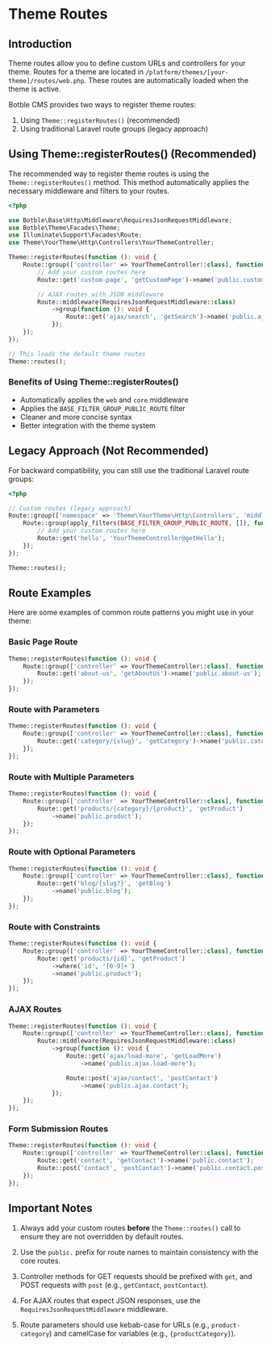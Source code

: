 # Theme Routes

## Introduction

Theme routes allow you to define custom URLs and controllers for your theme. Routes for a theme are located in `/platform/themes/[your-theme]/routes/web.php`. These routes are automatically loaded when the theme is active.

Botble CMS provides two ways to register theme routes:

1. Using `Theme::registerRoutes()` (recommended)
2. Using traditional Laravel route groups (legacy approach)

## Using Theme::registerRoutes() (Recommended)

The recommended way to register theme routes is using the `Theme::registerRoutes()` method. This method automatically applies the necessary middleware and filters to your routes.

```php
<?php

use Botble\Base\Http\Middleware\RequiresJsonRequestMiddleware;
use Botble\Theme\Facades\Theme;
use Illuminate\Support\Facades\Route;
use Theme\YourTheme\Http\Controllers\YourThemeController;

Theme::registerRoutes(function (): void {
    Route::group(['controller' => YourThemeController::class], function (): void {
        // Add your custom routes here
        Route::get('custom-page', 'getCustomPage')->name('public.custom-page');

        // AJAX routes with JSON middleware
        Route::middleware(RequiresJsonRequestMiddleware::class)
            ->group(function (): void {
                Route::get('ajax/search', 'getSearch')->name('public.ajax.search');
            });
    });
});

// This loads the default theme routes
Theme::routes();
```

### Benefits of Using Theme::registerRoutes()

- Automatically applies the `web` and `core` middleware
- Applies the `BASE_FILTER_GROUP_PUBLIC_ROUTE` filter
- Cleaner and more concise syntax
- Better integration with the theme system

## Legacy Approach (Not Recommended)

For backward compatibility, you can still use the traditional Laravel route groups:

```php
<?php

// Custom routes (legacy approach)
Route::group(['namespace' => 'Theme\YourTheme\Http\Controllers', 'middleware' => 'web'], function () {
    Route::group(apply_filters(BASE_FILTER_GROUP_PUBLIC_ROUTE, []), function () {
        // Add your custom routes here
        Route::get('hello', 'YourThemeController@getHello');
    });
});

Theme::routes();
```

## Route Examples

Here are some examples of common route patterns you might use in your theme:

### Basic Page Route

```php
Theme::registerRoutes(function (): void {
    Route::group(['controller' => YourThemeController::class], function (): void {
        Route::get('about-us', 'getAboutUs')->name('public.about-us');
    });
});
```

### Route with Parameters

```php
Theme::registerRoutes(function (): void {
    Route::group(['controller' => YourThemeController::class], function (): void {
        Route::get('category/{slug}', 'getCategory')->name('public.category');
    });
});
```

### Route with Multiple Parameters

```php
Theme::registerRoutes(function (): void {
    Route::group(['controller' => YourThemeController::class], function (): void {
        Route::get('products/{category}/{product}', 'getProduct')
            ->name('public.product');
    });
});
```

### Route with Optional Parameters

```php
Theme::registerRoutes(function (): void {
    Route::group(['controller' => YourThemeController::class], function (): void {
        Route::get('blog/{slug?}', 'getBlog')
            ->name('public.blog');
    });
});
```

### Route with Constraints

```php
Theme::registerRoutes(function (): void {
    Route::group(['controller' => YourThemeController::class], function (): void {
        Route::get('products/{id}', 'getProduct')
            ->where('id', '[0-9]+')
            ->name('public.product');
    });
});
```

### AJAX Routes

```php
Theme::registerRoutes(function (): void {
    Route::group(['controller' => YourThemeController::class], function (): void {
        Route::middleware(RequiresJsonRequestMiddleware::class)
            ->group(function (): void {
                Route::get('ajax/load-more', 'getLoadMore')
                    ->name('public.ajax.load-more');

                Route::post('ajax/contact', 'postContact')
                    ->name('public.ajax.contact');
            });
    });
});
```

### Form Submission Routes

```php
Theme::registerRoutes(function (): void {
    Route::group(['controller' => YourThemeController::class], function (): void {
        Route::get('contact', 'getContact')->name('public.contact');
        Route::post('contact', 'postContact')->name('public.contact.post');
    });
});
```

## Important Notes

1. Always add your custom routes **before** the `Theme::routes()` call to ensure they are not overridden by default routes.

2. Use the `public.` prefix for route names to maintain consistency with the core routes.

3. Controller methods for GET requests should be prefixed with `get`, and POST requests with `post` (e.g., `getContact`, `postContact`).

4. For AJAX routes that expect JSON responses, use the `RequiresJsonRequestMiddleware` middleware.

5. Route parameters should use kebab-case for URLs (e.g., `product-category`) and camelCase for variables (e.g., `{productCategory}`).
